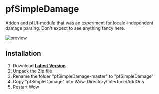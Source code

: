 # pfSimpleDamage

Addon and pfUI-module that was an experiment for locale-independent damage parsing. Don't expect to see anything fancy here.

![preview](https://i.imgur.com/pqjaagB.png)

## Installation
1. Download **[Latest Version](https://github.com/shagu/pfSimpleDamage/archive/master.zip)**
2. Unpack the Zip file
3. Rename the folder "pfSimpleDamage-master" to "pfSimpleDamage"
4. Copy "pfSimpleDamage" into Wow-Directory\Interface\AddOns
5. Restart Wow